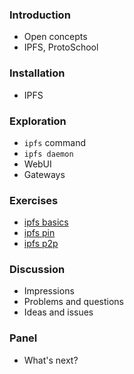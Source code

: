 ### Introduction

- Open concepts
- IPFS, ProtoSchool

### Installation

- IPFS

### Exploration

- ```ipfs``` command
- ```ipfs daemon```
- WebUI
- Gateways

### Exercises

- [ipfs basics](../exercises/IPFS-Basics.md)
- [ipfs pin](../exercises/IPFS-Pin.md)
- [ipfs p2p](../exercises/IPFS-P2P.md)

### Discussion

- Impressions
- Problems and questions
- Ideas and issues

### Panel

- What's next?

